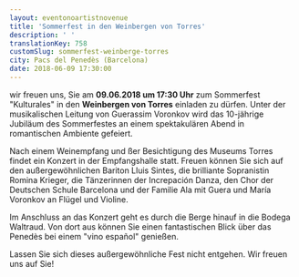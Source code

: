 ```yaml
---
layout: eventonoartistnovenue
title: 'Sommerfest in den Weinbergen von Torres'
description: ' '
translationKey: 758
customSlug: sommerfest-weinberge-torres
city: Pacs del Penedès (Barcelona)
date: 2018-06-09 17:30:00
---
```


 wir freuen uns, Sie am <strong>09.06.2018 um 17:30 Uhr</strong> zum Sommerfest "Kulturales" in den <strong>Weinbergen von Torres</strong> einladen zu dürfen. Unter der musikalischen Leitung von Guerassim Voronkov wird das 10-jährige Jubiläum des Sommerfestes an einem spektakulären Abend in romantischen Ambiente gefeiert.

Nach einem Weinempfang und ßer Besichtigung des Museums Torres findet ein Konzert in der Empfangshalle statt. Freuen können Sie sich auf den außergewöhnlichen Bariton Lluis Sintes, die brilliante Sopranistin Romina Krieger, die Tänzerinnen der Increpación Danza, den Chor der Deutschen Schule Barcelona und der Familie Ala mit Guera und María Voronkov an Flügel und Violine.

Im Anschluss an das Konzert geht es durch die Berge hinauf in die Bodega Waltraud. Von dort aus können Sie einen fantastischen Blick über das Penedès bei einem "vino español" genießen.

Lassen Sie sich dieses außergewöhnliche Fest nicht entgehen. Wir freuen uns auf Sie!
